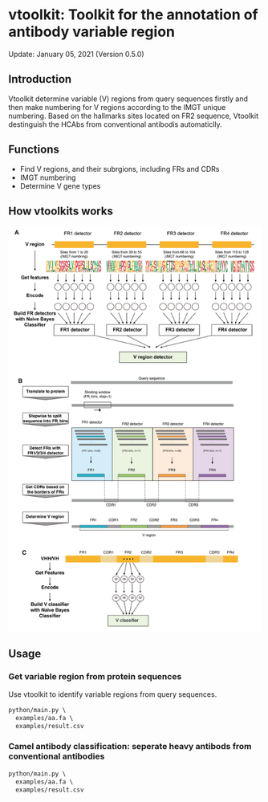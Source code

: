 # vtoolkit: Toolkit for the annotation of antibody variable region
Update: January 05, 2021 (Version 0.5.0)

## Introduction
Vtoolkit determine variable (V) regions from query sequences firstly and then make numbering for V regions according to the IMGT unique numbering.  Based on the hallmarks sites located on FR2 sequence, Vtoolkit destinguish the HCAbs from conventional antibodis automaticlly.


## Functions
- Find V regions, and their subrgions, including FRs and CDRs
- IMGT numbering
- Determine V gene types



## How vtoolkits works

<p align="center">
  <img width="600"  src="figures/figure1.png">
</p>



## Usage

### Get variable region from protein sequences
Use vtoolkit to identify variable regions from query sequences.

```shell
python/main.py \
  examples/aa.fa \
  examples/result.csv 

```

### Camel antibody classification: seperate heavy antibods from conventional antibodies

```shell
python/main.py \
  examples/aa.fa \
  examples/result.csv 
```


